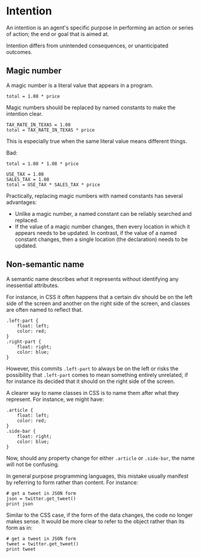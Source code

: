 

Intention
==========

An intention is an agent's specific purpose in performing an action or series of action; the end or goal that is aimed at.

Intention differs from unintended consequences, or unanticipated outcomes.

Magic number
------------

A magic number is a literal value that appears in a program.

```
total = 1.08 * price
```

Magic numbers should be replaced by named constants to make the intention clear.

```
TAX_RATE_IN_TEXAS = 1.08
total = TAX_RATE_IN_TEXAS * price
```

This is especially true when the same literal value means different things.

Bad:

```
total = 1.08 * 1.08 * price
```

```
USE_TAX = 1.08
SALES_TAX = 1.08
total = USE_TAX * SALES_TAX * price
```

Practically, replacing magic numbers with named constants has several advantages:

- Unlike a magic number, a named constant can be reliably searched and replaced.
- If the value of a magic number changes, then every location in which it appears needs to be updated. In contrast, if the value of a named constant changes, then a single location (the declaration) needs to be updated.

Non-semantic name
-----------------

A semantic name describes _what_ it represents without identifying any inessential attributes.

For instance, in CSS it often happens that a certain div should be on the left side of the screen and another on the right side of the screen, and classes are often named to reflect that.

```
.left-part {
    float: left;
    color: red;
}
.right-part {
    float: right;
    color: blue;
}
```

However, this commits `.left-part` to always be on the left or risks the possibility that `.left-part` comes to mean something entirely unrelated, if for instance its decided that it should on the right side of the screen.

A clearer way to name classes in CSS is to name them after what they represent. For instance, we might have:

```
.article {
    float: left;
    color: red;
}
.side-bar {
    float: right;
    color: blue;
}
```

Now, should any property change for either `.article` or `.side-bar`, the name will not be confusing.

In general purpose programming languages, this mistake usually manifest by referring to form rather than content. For instance:

```
# get a tweet in JSON form
json = twitter.get_tweet()
print json
```

Similar to the CSS case, if the form of the data changes, the code no longer makes sense. It would be more clear to refer to the object rather than its form as in:

```
# get a tweet in JSON form
tweet = twitter.get_tweet()
print tweet
```
